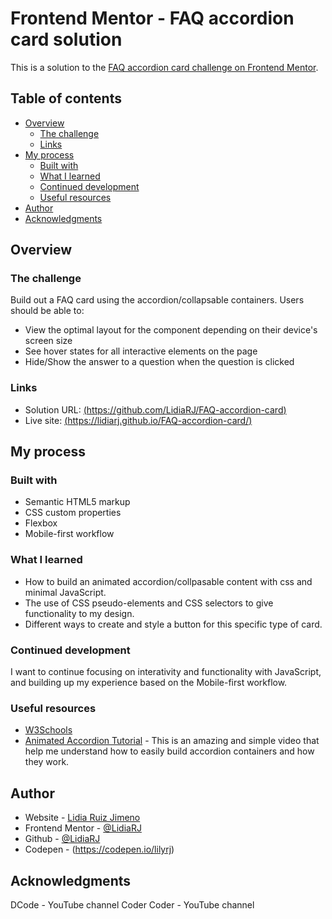 # Frontend Mentor - FAQ accordion card solution

This is a solution to the [FAQ accordion card challenge on Frontend Mentor](https://www.frontendmentor.io/challenges/faq-accordion-card-XlyjD0Oam).

## Table of contents

- [Overview](#overview)
  - [The challenge](#the-challenge)
  - [Links](#links)
- [My process](#my-process)
  - [Built with](#built-with)
  - [What I learned](#what-i-learned)
  - [Continued development](#continued-development)
  - [Useful resources](#useful-resources)
- [Author](#author)
- [Acknowledgments](#acknowledgments)


## Overview

### The challenge

Build out a FAQ card using the accordion/collapsable containers. Users should be able to:

- View the optimal layout for the component depending on their device's screen size
- See hover states for all interactive elements on the page
- Hide/Show the answer to a question when the question is clicked

### Links

- Solution URL: [(https://github.com/LidiaRJ/FAQ-accordion-card)](https://github.com/LidiaRJ/FAQ-accordion-card)
- Live site: [(https://lidiarj.github.io/FAQ-accordion-card/)](https://lidiarj.github.io/FAQ-accordion-card/)


## My process

### Built with

- Semantic HTML5 markup
- CSS custom properties
- Flexbox
- Mobile-first workflow

### What I learned
- How to build an animated accordion/collpasable content with css and minimal JavaScript.
- The use of CSS pseudo-elements and CSS selectors to give functionality to my design. 
- Different ways to create and style a button for this specific type of card.


### Continued development

I want to continue focusing on interativity and functionality with JavaScript, and building up my experience based on the Mobile-first workflow.

### Useful resources

- [W3Schools](https://www.w3schools.com/css/default.asp) 
- [Animated Accordion Tutorial](https://www.youtube.com/watch?v=jXTfoKkPtYY&t=1s) - This is an amazing and simple video that help me understand how to easily build accordion containers and how they work.  

## Author

- Website - [Lidia Ruiz Jimeno](https://www.behance.net/Lidiarjimeno)
- Frontend Mentor - [@LidiaRJ](https://www.frontendmentor.io/profile/LidiaRJ)
- Github - [@LidiaRJ](https://github.com/LidiaRJ)
- Codepen - (https://codepen.io/lilyrj)


## Acknowledgments

DCode - YouTube channel
Coder Coder - YouTube channel

